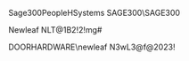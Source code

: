 
Sage300PeopleHSystems
SAGE300\SAGE300

Newleaf
NLT@1B2!2!mg#

DOORHARDWARE\newleaf
N3wL3@f@2023!



